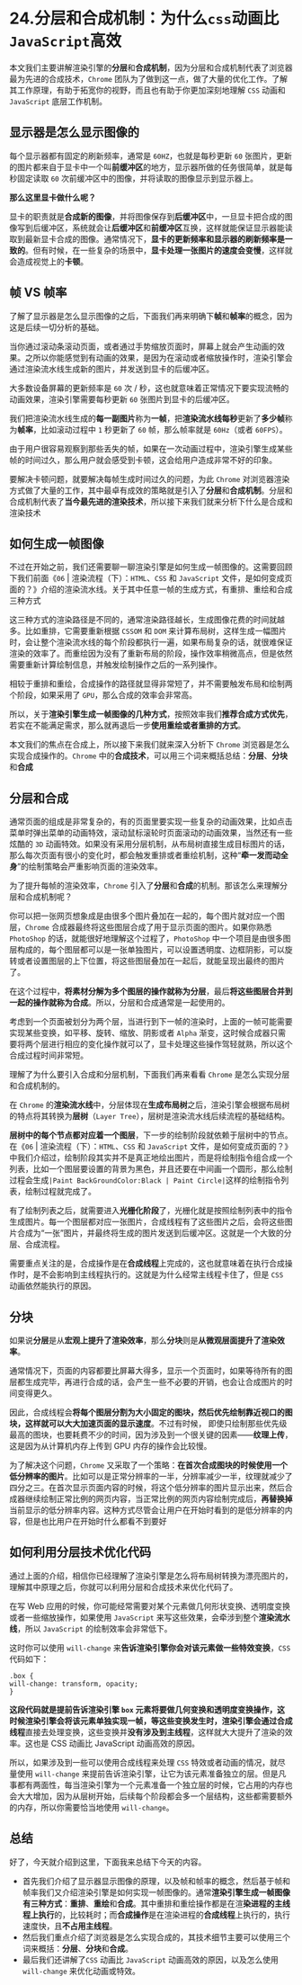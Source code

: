 # 24.分层和合成机制：为什么`css`动画比`JavaScript`高效

本文我们主要讲解渲染引擎的**分层**和**合成机制**，因为分层和合成机制代表了浏览器最为先进的合成技术，`Chrome` 团队为了做到这一点，做了大量的优化工作。了解其工作原理，有助于拓宽你的视野，而且也有助于你更加深刻地理解 `CSS` 动画和 `JavaScript` 底层工作机制。

## 显示器是怎么显示图像的

每个显示器都有固定的刷新频率，通常是 `60HZ`，也就是每秒更新 `60` 张图片，更新的图片都来自于显卡中一个叫**前缓冲区**的地方，显示器所做的任务很简单，就是每秒固定读取 `60` 次前缓冲区中的图像，并将读取的图像显示到显示器上。

**那么这里显卡做什么呢？**

显卡的职责就是**合成新的图像**，并将图像保存到**后缓冲区**中，一旦显卡把合成的图像写到后缓冲区，系统就会让**后缓冲区**和**前缓冲区**互换，这样就能保证显示器能读取到最新显卡合成的图像。通常情况下，**显卡的更新频率和显示器的刷新频率是一致的**。但有时候，在一些复杂的场景中，**显卡处理一张图片的速度会变慢**，这样就会造成视觉上的**卡顿**。

## 帧 VS 帧率

了解了显示器是怎么显示图像的之后，下面我们再来明确下**帧**和**帧率**的概念，因为这是后续一切分析的基础。

当你通过滚动条滚动页面，或者通过手势缩放页面时，屏幕上就会产生动画的效果。之所以你能感觉到有动画的效果，是因为在滚动或者缩放操作时，渲染引擎会通过渲染流水线生成新的图片，并发送到显卡的后缓冲区。

大多数设备屏幕的更新频率是 `60` 次 / 秒，这也就意味着正常情况下要实现流畅的动画效果，渲染引擎需要每秒更新 `60` 张图片到显卡的后缓冲区。

我们把渲染流水线生成的**每一副图片**称为**一帧**，把**渲染流水线每秒**更新了**多少帧**称为**帧率**，比如滚动过程中 `1` 秒更新了 `60` 帧，那么帧率就是 `60Hz`（或者 `60FPS`）。

由于用户很容易观察到那些丢失的帧，如果在一次动画过程中，渲染引擎生成某些帧的时间过久，那么用户就会感受到卡顿，这会给用户造成非常不好的印象。

要解决卡顿问题，就要解决每帧生成时间过久的问题，为此 `Chrome` 对浏览器渲染方式做了大量的工作，其中最卓有成效的策略就是引入了**分层**和**合成机制**。分层和合成机制代表了**当今最先进的渲染技术**，所以接下来我们就来分析下什么是合成和渲染技术

## 如何生成一帧图像

不过在开始之前，我们还需要聊一聊渲染引擎是如何生成一帧图像的。这需要回顾下我们前面《`06` | 渲染流程（下）：`HTML`、`CSS` 和 `JavaScript` 文件，是如何变成页面的？》介绍的渲染流水线。关于其中任意一帧的生成方式，有重排、重绘和合成三种方式

这三种方式的渲染路径是不同的，通常渲染路径越长，生成图像花费的时间就越多。比如重排，它需要重新根据 `CSSOM` 和 `DOM` 来计算布局树，这样生成一幅图片时，会让整个渲染流水线的每个阶段都执行一遍，如果布局复杂的话，就很难保证渲染的效率了。而重绘因为没有了重新布局的阶段，操作效率稍微高点，但是依然需要重新计算绘制信息，并触发绘制操作之后的一系列操作。

相较于重排和重绘，合成操作的路径就显得非常短了，并不需要触发布局和绘制两个阶段，如果采用了 `GPU`，那么合成的效率会非常高。

所以，关于**渲染引擎生成一帧图像的几种方式**，按照效率我们**推荐合成方式优先**，若实在不能满足需求，那么就再退后一步**使用重绘或者重排的方式**。

本文我们的焦点在合成上，所以接下来我们就来深入分析下 `Chrome` 浏览器是怎么实现合成操作的。`Chrome` 中的**合成技术**，可以用三个词来概括总结：**分层**、**分块**和**合成**

## 分层和合成

通常页面的组成是非常复杂的，有的页面里要实现一些复杂的动画效果，比如点击菜单时弹出菜单的动画特效，滚动鼠标滚轮时页面滚动的动画效果，当然还有一些炫酷的 `3D` 动画特效。如果没有采用分层机制，从布局树直接生成目标图片的话，那么每次页面有很小的变化时，都会触发重排或者重绘机制，这种“**牵一发而动全身**”的绘制策略会严重影响页面的渲染效率。

为了提升每帧的渲染效率，`Chrome` 引入了**分层**和**合成**的机制。那该怎么来理解分层和合成机制呢？

你可以把一张网页想象成是由很多个图片叠加在一起的，每个图片就对应一个图层，`Chrome` 合成器最终将这些图层合成了用于显示页面的图片。如果你熟悉 `PhotoShop` 的话，就能很好地理解这个过程了，`PhotoShop` 中一个项目是由很多图层构成的，每个图层都可以是一张单独图片，可以设置透明度、边框阴影，可以旋转或者设置图层的上下位置，将这些图层叠加在一起后，就能呈现出最终的图片了。

在这个过程中，**将素材分解为多个图层的操作就称为分层**，最后**将这些图层合并到一起的操作就称为合成**。所以，分层和合成通常是一起使用的。

考虑到一个页面被划分为两个层，当进行到下一帧的渲染时，上面的一帧可能需要实现某些变换，如平移、旋转、缩放、阴影或者 `Alpha` 渐变，这时候合成器只需要将两个层进行相应的变化操作就可以了，显卡处理这些操作驾轻就熟，所以这个合成过程时间非常短。

理解了为什么要引入合成和分层机制，下面我们再来看看 `Chrome` 是怎么实现分层和合成机制的。

在 `Chrome` 的**渲染流水线**中，分层体现在**生成布局树**之后，渲染引擎会根据布局树的特点将其转换为**层树**（`Layer Tree`），层树是渲染流水线后续流程的基础结构。

**层树中的每个节点都对应着一个图层**，下一步的绘制阶段就依赖于层树中的节点。在《`06` | 渲染流程（下）：`HTML`、`CSS` 和 `JavaScript` 文件，是如何变成页面的？》中我们介绍过，绘制阶段其实并不是真正地绘出图片，而是将绘制指令组合成一个列表，比如一个图层要设置的背景为黑色，并且还要在中间画一个圆形，那么绘制过程会生成`|Paint BackGroundColor:Black | Paint Circle|`这样的绘制指令列表，绘制过程就完成了。

有了绘制列表之后，就需要进入**光栅化阶段**了，光栅化就是按照绘制列表中的指令生成图片。每一个图层都对应一张图片，合成线程有了这些图片之后，会将这些图片合成为“一张”图片，并最终将生成的图片发送到后缓冲区。这就是一个大致的分层、合成流程。

需要重点关注的是，合成操作是在**合成线程**上完成的，这也就意味着在执行合成操作时，是不会影响到主线程执行的。这就是为什么经常主线程卡住了，但是 `CSS` 动画依然能执行的原因。

## 分块

如果说**分层**是从**宏观上提升了渲染效率**，那么**分块**则是**从微观层面提升了渲染效率**。

通常情况下，页面的内容都要比屏幕大得多，显示一个页面时，如果等待所有的图层都生成完毕，再进行合成的话，会产生一些不必要的开销，也会让合成图片的时间变得更久。

因此，合成线程会**将每个图层分割为大小固定的图块，然后优先绘制靠近视口的图块，这样就可以大大加速页面的显示速度**。不过有时候， 即使只绘制那些优先级最高的图块，也要耗费不少的时间，因为涉及到一个很关键的因素——**纹理上传**，这是因为从计算机内存上传到 GPU 内存的操作会比较慢。

为了解决这个问题，`Chrome` 又采取了一个策略：**在首次合成图块的时候使用一个低分辨率的图片**。比如可以是正常分辨率的一半，分辨率减少一半，纹理就减少了四分之三。在首次显示页面内容的时候，将这个低分辨率的图片显示出来，然后合成器继续绘制正常比例的网页内容，当正常比例的网页内容绘制完成后，**再替换掉**当前显示的低分辨率内容。这种方式尽管会让用户在开始时看到的是低分辨率的内容，但是也比用户在开始时什么都看不到要好

## 如何利用分层技术优化代码

通过上面的介绍，相信你已经理解了渲染引擎是怎么将布局树转换为漂亮图片的，理解其中原理之后，你就可以利用分层和合成技术来优化代码了。

在写 Web 应用的时候，你可能经常需要对某个元素做几何形状变换、透明度变换或者一些缩放操作，如果使用 `JavaScript` 来写这些效果，会牵涉到整个**渲染流水线**，所以 `JavaScript` 的绘制效率会非常低下。

这时你可以使用 `will-change` 来**告诉渲染引擎你会对该元素做一些特效变换**，`CSS` 代码如下：

```
.box {
will-change: transform, opacity;
}
```

**这段代码就是提前告诉渲染引擎 `box` 元素将要做几何变换和透明度变换操作，这时候渲染引擎会将该元素单独实现一帧，**等这些变换发生时，渲染引擎会通过**合成线程**直接去处理变换，这些变换并**没有涉及到主线程**，这样就大大提升了渲染的效率。这也是 CSS 动画比 JavaScript 动画高效的原因。

所以，如果涉及到一些可以使用合成线程来处理 `CSS` 特效或者动画的情况，就尽量使用 `will-change` 来提前告诉渲染引擎，让它为该元素准备独立的层。但是凡事都有两面性，每当渲染引擎为一个元素准备一个独立层的时候，它占用的内存也会大大增加，因为从层树开始，后续每个阶段都会多一个层结构，这些都需要额外的内存，所以你需要恰当地使用 `will-change`。

## 总结

好了，今天就介绍到这里，下面我来总结下今天的内容。

- 首先我们介绍了显示器显示图像的原理，以及帧和帧率的概念，然后基于帧和帧率我们又介绍渲染引擎是如何实现一帧图像的。通常**渲染引擎生成一帧图像有三种方式**：**重排**、**重绘**和**合成**。其中重排和重绘操作都是在渲**染进程的主线程上执行**的，比较耗时；而**合成操作**是在渲染进程的**合成线程**上执行的，执行速度快，且**不占用主线程**。
- 然后我们重点介绍了浏览器是怎么实现合成的，其技术细节主要可以使用三个词来概括：**分层**、**分块**和**合成**。
- 最后我们还讲解了`CSS` 动画比 `JavaScript` 动画高效的原因，以及怎么使用 `will-change` 来优化动画或特效。